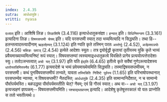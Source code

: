 ```yaml
---
index:  2.4.35
sutra:  आर्धधातुके।
vritti:  nyasa
---
```


`दध्यात्` इति। आशिषि लिङ। `लिङाशिषि` (3.4.116) इत्यार्धधातुकसंज्ञा। `हन्यात्` इति। `विधिनिमन्त्रण` (3.3.161) इत्यादिना लिङ। `विषयसप्तमी चेयम्` इति। यदि परसप्तमी स्यात् तदा भव्यमित्यादि न सिद्ध्यति। तथा हि-- हलन्तत्वादस्त्यादीनाम् `ऋहलोण्र्यत्` (3.1.124) इति ण्यति कृते तस्मिन् परतः `अस्तेर्भूः` (2.4.52), `अजेव्र्यघञपोः` (2.4.56) `चक्षिङः ख्याञ्` (2.4.54) इत्येते आदेशाः स्युतः। तत्र द्वयोर्वृद्धौ कृतायां तृतीयस्य युकि कृते भाव्यं प्रवैयमाख्याय्यमित्यनिष्टं रूपं स्यात्। विषयसप्तम्यां त्वस्यामाद्र्धधातुकत्वे विवक्षिते प्रागेव प्रत्ययोत्पत्तेरादेशाः स्युः। ततोऽजन्तत्वात् `अचो यत्` (3.1.97) इति यति `ईद्यति` (6.4.65) इतीत्वे कृते सर्वेषां गुणेऽस्त्यादेशस्य `धातोस्तन्निमित्तस्यैव` (6.1.77) इत्यवादेशे च भव्यं प्रवेयमाख्येयमिति सिद्ध्यति। तस्माद्विषयसप्तमीयम्, न परसप्तमी। कथं पुनर्विषयसप्तमीयं लभ्यते, यावता `तस्मिन्निति निर्दिष्टे पूर्वस्य` (1.1.65) इति परिभाषोपस्थानात् परसप्तम्येव न्याय्या, न विषयसप्तमी? नैतदस्ति; `आर्धधातुके` (2.4.35) इति सामान्यनिर्देशात्, न च सामान्ये पौर्वापर्यमस्ति। ब#उद्ध्या पौर्वापर्यमस्तीति चेत्? नैवम्; एवं हि गौरवं स्यात्। अथ वा-- `अचो यत्` (3.1.97) इत्यज्ग्रहणं ज्ञापकम्-- विषयसप्तमीयमिति। `पश्चाद्यथाप्राप्तम्` इत्यादि। आदेशेषु कृतेषूत्तरकालं यो यतः प्राप्नोति स ततो भवतीत्यर्थः॥
